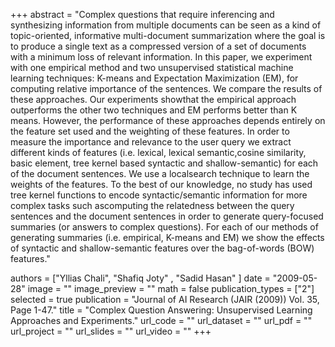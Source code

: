 +++
abstract = "Complex questions that require inferencing and synthesizing information from multiple documents can be seen as a kind of topic-oriented, informative multi-document summarization where the goal is to produce a single text as a compressed version of a set of documents with a minimum loss of relevant information. In this paper, we experiment with one empirical method and two unsupervised statistical machine learning techniques: K-means and Expectation Maximization (EM), for computing relative importance of the sentences. We compare the results of these approaches. Our experiments showthat the empirical approach outperforms the other two techniques and EM performs better than K means. However, the performance of these approaches depends entirely on the feature set used and the weighting of these features. In order to measure the importance and relevance to the user query we extract different kinds of features (i.e. lexical, lexical semantic,cosine similarity, basic element, tree kernel based syntactic and shallow-semantic) for each of the document sentences. We use a localsearch technique to learn the weights of the features. To the best of our knowledge, no study has used tree kernel functions to encode syntactic/semantic information for more complex tasks such ascomputing the relatedness between the query sentences and the document sentences in order to generate query-focused summaries (or answers to complex questions). For each of our methods of generating summaries (i.e. empirical, K-means and EM) we show the effects of syntactic and shallow-semantic features over the bag-of-words (BOW) features." 

authors = ["Yllias Chali", "Shafiq Joty" , "Sadid Hasan" ]
date = "2009-05-28"
image = ""
image_preview = ""
math = false
publication_types = ["2"]
selected = true
publication = "Journal of AI Research (JAIR (2009)) Vol. 35, Page 1-47."
title = "Complex Question Answering: Unsupervised Learning Approaches and Experiments."
url_code = ""
url_dataset = ""
url_pdf = ""
url_project = ""
url_slides = ""
url_video = ""
+++


